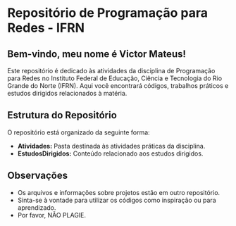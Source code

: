 # Repositório de Programação para Redes - IFRN

## Bem-vindo, meu nome é Victor Mateus!

Este repositório é dedicado às atividades da disciplina de Programação para Redes no Instituto Federal de Educação, Ciência e Tecnologia do Rio Grande do Norte (IFRN). Aqui você encontrará códigos, trabalhos práticos e estudos dirigidos relacionados à matéria.

## Estrutura do Repositório

O repositório está organizado da seguinte forma:

- **Atividades:** Pasta destinada às atividades práticas da disciplina.
- **EstudosDirigidos:** Conteúdo relacionado aos estudos dirigidos.

## Observações
- Os arquivos e informações sobre projetos estão em outro repositório.
- Sinta-se à vontade para utilizar os códigos como inspiração ou para aprendizado.
- Por favor, NÃO PLAGIE.
